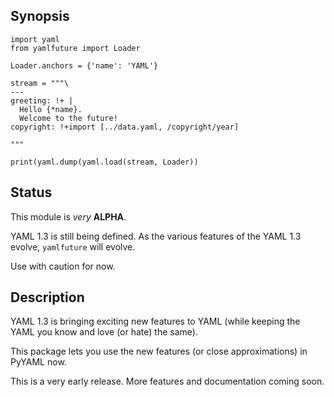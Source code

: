 ## Synopsis
```
import yaml
from yamlfuture import Loader

Loader.anchors = {'name': 'YAML'}

stream = """\
---
greeting: !+ |
  Hello {*name}.
  Welcome to the future!
copyright: !+import [../data.yaml, /copyright/year]

"""

print(yaml.dump(yaml.load(stream, Loader))
```

## Status

This module is *very* **ALPHA**.

YAML 1.3 is still being defined.
As the various features of the YAML 1.3 evolve, `yamlfuture` will evolve.

Use with caution for now.

## Description

YAML 1.3 is bringing exciting new features to YAML (while keeping the YAML you
know and love (or hate) the same).

This package lets you use the new features (or close approximations) in PyYAML
now.

This is a very early release.
More features and documentation coming soon.
